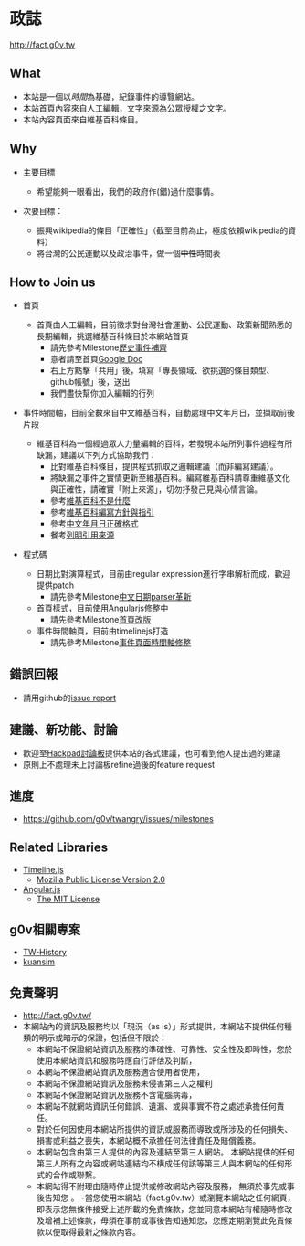 政誌
====
http://fact.g0v.tw

What
----
  - 本站是一個以*時間*為基礎，紀錄事件的導覽網站。
  - 本站首頁內容來自人工編輯，文字來源為公眾授權之文字。
  - 本站內容頁面來自維基百科條目。

Why
---
  - 主要目標
    - 希望能夠一眼看出，我們的政府作(錯)過什麼事情。

  - 次要目標：
    - 振興wikipedia的條目「正確性」（截至目前為止，極度依賴wikipedia的資料）
    - 將台灣的公民運動以及政治事件，做一個~~中性~~時間表

How to Join us
-----------------
  - 首頁
    - 首頁由人工編輯，目前徵求對台灣社會運動、公民運動、政策新聞熟悉的長期編輯，挑選維基百科條目於本網站首頁
      - 請先參考Milestone[歷史事件補齊](https://github.com/g0v/twangry/issues?milestone=3&state=open)
      - 意者請至首頁[Google Doc](https://docs.google.com/spreadsheet/ccc?key=0AuwTztKH2tKidGZ2cEdVY19PZEpzRWVJWWZOeUI1Y0E#gid=0)
      - 右上方點擊「共用」後，填寫「專長領域、欲挑選的條目類型、github帳號」後，送出
      - 我們盡快幫你加入編輯的行列

  - 事件時間軸，目前全數來自中文維基百科，自動處理中文年月日，並擷取前後片段
    - 維基百科為一個經過眾人力量編輯的百科，若發現本站所列事件過程有所缺漏，建議以下列方式協助我們：
      - 比對維基百科條目，提供程式抓取之邏輯建議（而非編寫建議）。
      - 將缺漏之事件之實情更新至維基百科。編寫維基百科請尊重維基文化與正確性，請確實「附上來源」，切勿抒發己見與心情言論。
      - 參考[維基百科不是什麼](http://zh.wikipedia.org/zh-tw/Wikipedia:%E7%BB%B4%E5%9F%BA%E7%99%BE%E7%A7%91%E4%B8%8D%E6%98%AF%E4%BB%80%E4%B9%88)
      - 參考[維基百科編寫方針與指引](https://zh.wikipedia.org/wiki/Wikipedia:%E6%96%B9%E9%87%9D%E8%88%87%E6%8C%87%E5%BC%95)
      - 參考[中文年月日正確格式](http://zh.wikipedia.org/wiki/Wikipedia:%E6%A0%BC%E5%BC%8F%E6%89%8B%E5%86%8C/%E6%97%A5%E6%9C%9F%E5%92%8C%E6%95%B0%E5%AD%97#.E5.B9.B4.E6.9C.88.E6.97.A5)
      - 餐考[列明引用來源](http://zh.wikipedia.org/wiki/Wikipedia:%E5%88%97%E6%98%8E%E6%9D%A5%E6%BA%90)

  - 程式碼
    - 日期比對演算程式，目前由regular expression進行字串解析而成，歡迎提供patch
      - 請先參考Milestone[中文日期parser革新](https://github.com/g0v/twangry/issues?milestone=4&state=open)
    - 首頁樣式，目前使用Angularjs修整中
      - 請先參考Milestone[首頁改版](https://github.com/g0v/twangry/issues?milestone=1&state=open)
    - 事件時間軸頁，目前由timelinejs打造
      - 請先參考Milestone[事件頁面時間軸修整](https://github.com/g0v/twangry/issues?milestone=2&state=open)

錯誤回報
--------
  - 請用github的[issue report](https://github.com/g0v/twangry/issues)

建議、新功能、討論
------------------
  - 歡迎至[Hackpad討論板](https://g0v.hackpad.com/nGRHg4knibC)提供本站的各式建議，也可看到他人提出過的建議
  - 原則上不處理未上討論板refine過後的feature request

進度
----
  - https://github.com/g0v/twangry/issues/milestones

Related Libraries
-----------------
  - [Timeline.js](http://timeline.verite.co/)
    - [Mozilla Public License Version 2.0](https://raw.github.com/VeriteCo/TimelineJS/master/LICENSE)
  - [Angular.js](http://angularjs.org/)
    - [The MIT License](https://github.com/angular/angular.js/blob/master/LICENSE)

g0v相關專案
-----------
  - [TW-History](https://github.com/g0v/TW-history)
  - [kuansim](https://github.com/g0v/kuansim)

免責聲明
--------
  - http://fact.g0v.tw/
  - 本網站內的資訊及服務均以「現況（as is）」形式提供，本網站不提供任何種類的明示或暗示的保證，包括但不限於：
    - 本網站不保證網站資訊及服務的準確性、可靠性、安全性及即時性，您於使用本網站資訊和服務時應自行評估及判斷，
    - 本網站不保證網站資訊及服務適合使用者使用，
    - 本網站不保證網站資訊及服務未侵害第三人之權利
    - 本網站不保證網站資訊及服務不含電腦病毒，
    - 本網站不就網站資訊任何錯誤、遺漏、或與事實不符之處述承擔任何責任。
    - 對於任何因使用本網站所提供的資訊或服務而導致或所涉及的任何損失、損害或利益之喪失，本網站概不承擔任何法律責任及賠償義務。
    - 本網站包含由第三人提供的內容及連結至第三人網站。 本網站提供的任何第三人所有之內容或網站連結均不構成任何該等第三人與本網站的任何形式的合作或聯繫。
    - 本網站得不附理由隨時停止提供或修改網站內容及服務， 無須於事先或事後告知您 。
  -當您使用本網站（fact.g0v.tw）或瀏覽本網站之任何網頁，即表示您無條件接受上述所載的免責條款，您並同意本網站有權隨時修改及增補上述條款，毋須在事前或事後告知通知您，您應定期瀏覽此免責條款以便取得最新之條款內容。

